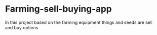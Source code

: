 # Farming-sell-buying-app
In this project based on the farming equipment things and seeds are sell and buy options 
